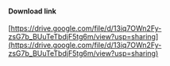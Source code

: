 #### Download link
[https://drive.google.com/file/d/13iq7OWn2Fy-zsG7b_BUuTeTbdjF5tg6m/view?usp=sharing](https://drive.google.com/file/d/13iq7OWn2Fy-zsG7b_BUuTeTbdjF5tg6m/view?usp=sharing)